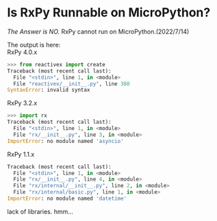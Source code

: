 # Is RxPy Runnable on MicroPython?
*The Answer is NO.*
RxPy cannot run on MicroPython.(2022/7/14)

The output is here:  
RxPy 4.0.x  

```python
>>> from reactivex import create
Traceback (most recent call last):
  File "<stdin>", line 1, in <module>
  File "reactivex/__init__.py", line 380
SyntaxError: invalid syntax
```

RxPy 3.2.x  

```python
>>> import rx
Traceback (most recent call last):
  File "<stdin>", line 1, in <module>
  File "rx/__init__.py", line 3, in <module>
ImportError: no module named 'asyncio'
```

RxPy 1.1.x  

```python
Traceback (most recent call last):
  File "<stdin>", line 1, in <module>
  File "rx/__init__.py", line 4, in <module>
  File "rx/internal/__init__.py", line 2, in <module>
  File "rx/internal/basic.py", line 1, in <module>
ImportError: no module named 'datetime'
```

lack of libraries. hmm...

